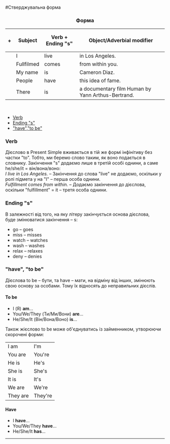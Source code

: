 #Стверджувальна форма

<center><h3>Форма</h3></center>

| <h4>+</h4> |Subject | Verb + Ending "s" | Object/Adverbial modifier |
| -- | -- | -- | --| 
| | I | live | in Los Angeles. |
| | Fullfilmed | comes | from within you. |
| | My name | is | Cameron Diaz. |
| | People | have | this idea of fame. |
| | There | is | a documentary film Human by Yann Arthus-Bertrand. |
<br>

<ul class="nav nav-tabs">
  <li class="active"><a data-toggle="tab" href="#home">Verb</a></li>
  <li><a data-toggle="tab" href="#menu1">Ending "s"</a></li>
  <li><a data-toggle="tab" href="#menu2">"have","to be"</a></li>
</ul>

<div class="tab-content">
  <div id="home" class="tab-pane fade in active">
    <h3>Verb</h3>
    <p>Дієслово в Present Simple вживається в тій же формі інфінітиву без частки <span class="p1">"to"</span>. Тобто, ми беремо слово таким, як воно подається в словнику. Закінчення "s" додаємо лише в третій особі однини, а саме <span class="p1">he/she/it = він/вона/воно:</span><br>
    <i>I live in Los Angeles.</i> – Закінчення до слова <span class="p1">"live"</span> не додаємо, оскільки у ролі підмета у на <span class="p1">"I"</span> – перша особа однини.<br>
    <i>Fulfillment comes from within.</i> – Додаємо закінчення до дієслова, оскільки <span class="p1">"fulfillment"</span> = it – третя особа однини.</p>
  </div>
  <div id="menu1" class="tab-pane fade">
    <h3>Ending "s"</h3>
    <p>В залежності від того, на яку літеру закінчується основа дієслова,<br> буде змінюватися закінчення – s:</p>
   <ul>
   <li>go – goes</li>
   <li>miss – misses</li>
   <li>watch – watches</li>
   <li>wash – washes</li>
   <li>relax – relaxes</li>
   <li>deny – denies</li>
   </ul>
  </div>
  <div id="menu2" class="tab-pane fade">
    <h3>"have", "to be"</h3>
    <p>Дієслова <span class="p1">to be – бути</span>, та <span class="p1">have – мати</span>, на відміну від інших, змінюють свою основу за особами. Тому їх відносять до неправильних дієслів.</p>
    <h4>To be</h4>
    <ul>
    <li>I (Я) <b>am</b>...</li>
    <li>You/We/They (Ти/Ми/Вони) <b>are</b>...</li>
    <li>He/She/It (Він/Вона/Воно) <b>is</b>...</li>
    </ul>
    Також жієслово to be може об'єднуватись із займенником, утворюючи скорочені форми:
        <table>
  <tr>
    <td>I am</td>
    <td>I'm</td> 
  </tr>
   <tr>
    <td>You are</td>
    <td>You're</td> 
  </tr>
  <tr>
    <td>He is</td>
    <td>He's</td> 
  </tr>
  <tr>
    <td>She is</td>
    <td>She's</td> 
  </tr>
    <tr>
    <td>It is</td>
    <td>It's</td> 
  </tr>
   <tr>
    <td>We are</td>
    <td>We're</td> 
  </tr>
  <tr>
    <td>They are</td>
    <td>They're</td> 
  </tr>
</table>
  <h4>Have</h4>
   <ul>
    <li>I <b>have</b>...</li>
    <li>You/We/They <b>have</b>...</li>
    <li>He/She/It <b>has</b>...</li>
    </ul>
  </div>
</div>

<hr>
<br>


